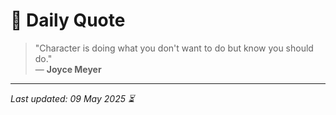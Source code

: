 # 📜 Daily Quote

> "Character is doing what you don't want to do but know you should do."  
> — **Joyce Meyer**

---

_Last updated: 09 May 2025 ⏳_
